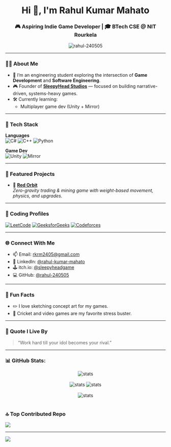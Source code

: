<h1 align="center">Hi 👋, I'm Rahul Kumar Mahato</h1>
<h3 align="center">🎮 Aspiring Indie Game Developer | 🎓 BTech CSE @ NIT Rourkela</h3>

<p align="center">
  <img src="https://komarev.com/ghpvc/?username=rahul-240505&label=Profile%20views&color=0e75b6&style=flat" alt="rahul-240505" />
</p>

---

### 👨‍💻 About Me

- 🧠 I’m an engineering student exploring the intersection of **Game Development** and **Software Engineering**.
- 🎮 Founder of [**SleepyHead Studios**](https://sleepyheadgame.itch.io/) — focused on building narrative-driven, systems-heavy games.
- 🛠️ Currently learning:
  - Multiplayer game dev (Unity + Mirror)

---

### 🚀 Tech Stack

**Languages**  
![C#](https://img.shields.io/badge/-C%23-239120?logo=c-sharp&logoColor=white&style=for-the-badge)  ![C++](https://img.shields.io/badge/-C++-00599C?logo=c%2B%2B&logoColor=white&style=for-the-badge)  ![Python](https://img.shields.io/badge/-Python-3776AB?logo=python&logoColor=white&style=for-the-badge)

**Game Dev**  
![Unity](https://img.shields.io/badge/-Unity-000?logo=unity&logoColor=white&style=for-the-badge)  ![Mirror](https://img.shields.io/badge/-Mirror%20Networking-FF1493?style=for-the-badge)

---

### 🌟 Featured Projects

- 🌌 [**Red Orbit**](https://sleepyheadstudios.itch.io/red-orbit-10)  
  _Zero-gravity trading & mining game with weight-based movement, physics, and upgrades._

---

### 🔗 Coding Profiles

<p align="left">
  <a href="https://leetcode.com/u/rahul240505/" target="_blank"><img alt="LeetCode" src="https://img.shields.io/badge/LeetCode-FFA116?style=for-the-badge&logo=LeetCode&logoColor=white"/></a>
  <a href="https://www.geeksforgeeks.org/user/rkrm2twx7/" target="_blank"><img alt="GeeksforGeeks" src="https://img.shields.io/badge/GeeksforGeeks-2F8D46?style=for-the-badge&logo=GeeksforGeeks&logoColor=white"/></a>
  <a href="https://codeforces.com/profile/rahul2405" target="_blank"><img alt="Codeforces" src="https://img.shields.io/badge/Codeforces-1F8ACB?style=for-the-badge&logo=Codeforces&logoColor=white"/></a>
</p>

---

### 🌐 Connect With Me

- 📫 Email: [rkrm2405@gmail.com](mailto:rkrm2405@gmail.com)  
- 🔗 LinkedIn: [@rahul-kumar-mahato](https://www.linkedin.com/in/rahul-kumar-mahato-36938931a/)  
- 🕹️ itch.io: [@sleepyheadgame](https://sleepyheadgame.itch.io/)  
- 💻 GitHub: [@rahul-240505](https://github.com/rahul-240505)

---

### 🎨 Fun Facts

- ✏️ I love sketching concept art for my games.
- 🏏 Cricket and video games are my favorite stress buster.

---

### 💬 Quote I Live By

> “Work hard till your idol becomes your rival.”

---

### 📊 GitHub Stats:
<p align="center">
  <img src="https://github-readme-stats.vercel.app/api?username=rahul-240505&show_icons=true&theme=github_dark&hide=issues" alt="stats" />
  <br/><br/>
  <img src="https://github-readme-streak-stats.herokuapp.com/?user=rahul-240505&show_icons=true&theme=github_dark&hide_border=false" alt="stats" />
  <img src="https://github-contributor-stats.vercel.app/api?username=rahul-240505&limit=5&theme=merko&combine_all_yearly_contributions=true" alt="stats" />
  <br/><br/>
  <img src="https://github-readme-stats.vercel.app/api/top-langs/?username=rahul-240505&show_icons=true&theme=github_dark&no-frame=false&no-bg=true&margin-w=4&hide_border=false&include_all_commits=false&count_private=false&layout=compact" alt="stats" />
  <br/><br/>
</p>



### 🔝 Top Contributed Repo
![](https://github-contributor-stats.vercel.app/api?username=rahul-240505&limit=5&theme=merko&combine_all_yearly_contributions=true)

---
[![](https://visitcount.itsvg.in/api?id=rahul-240505&icon=9&color=7)](https://visitcount.itsvg.in)
